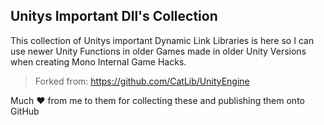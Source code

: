 ## Unitys Important Dll's Collection

This collection of Unitys important Dynamic Link Libraries is here so I can use newer Unity Functions in older Games made in older Unity Versions when creating Mono Internal Game Hacks.

> Forked from: https://github.com/CatLib/UnityEngine

Much ❤️ from me to them for collecting these and publishing them onto GitHub
